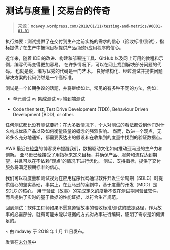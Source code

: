 <!--yml

类别：未分类

日期：2024-05-18 05:27:43

-->

# 测试与度量 | 交易台的传奇

> 来源：[`mdavey.wordpress.com/2018/01/11/testing-and-metrics/#0001-01-01`](https://mdavey.wordpress.com/2018/01/11/testing-and-metrics/#0001-01-01)

执行摘要：测试提供了在交付到生产之前实施的需求的信心（验收标准/测试），指标提供了在生产中按照目标提供产品/服务/应用程序的信心。

近年来，随着 IDE 的改进、构建和部署链工具、GitHub 以及网上可用的教程和示例，编写代码变得更加容易。 在许多情况下，可以在网上找到解决部分问题的代码。 也就是说，编写优秀的代码是一门艺术。 良好结构化、经过测试并提供问题解决方案的代码仍然是一个高标准。

测试是一个长期争议的话题，并将继续如此，常见的有多种不同的方法，例如：

+   单元测试 vs 集成测试 vs 端到端测试

+   Code then test, Test Drive Development (TDD), Behaviour Driven Development (BDD), or other.

任何测试都比没有测试要好；在大多数情况下，个人对测试的看法都受到他们对什么构成优质产品以及如何衡量质量的概念的强烈影响。 然而，改进一个观点，无论多么充分地通知，都需要表达出的假设和在收集到的度量中找到的验证数据点。

AWS 最近在[轮盘](http://www.businessinsider.com/amazon-web-services-uses-the-wheel-to-run-big-meetings-2017-12)的博客发布提醒我们，数据驱动文化如何推动亚马逊的生产力和创新。 亚马逊已经接受了用指标来定义目标，并确保产品、服务和流程达到期望，并且可以在不依赖“观点”的情况下进行优化。 测试，支持指标，提供了交付服务将满足预期标准的信心。

我们可以将度量和测试视为在应用程序代码通过软件开发生命周期（SDLC）时提供信心的坚实基础，事实上，在亚马逊的案例中，基于度量的开发（MDD）是 SDLC 的核心。 用于验证（故事）的完成定义的度量不仅在测试期间验证软件，而且提供了实时的基于数据的性能证据，以符合生产规范。

回到测试：软件工程师如果不愿意遵循故事的验收标准/测试的敏捷路径，作为故事的必需部分，就有可能未能以证据的方式对故事进行编码，证明了需求是如何满足的。

~ 由 mdavey 于 2018 年 1 月 11 日发布。

发表在[未分类](https://mdavey.wordpress.com/category/uncategorized/)中
